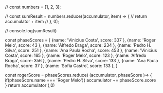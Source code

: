// const numbers = [1, 2, 3];

// const sumResult = numbers.reduce((accumulator, item) => {
//     return accumulator + item
// }, 0);

// console.log(sumResult)

const phaseScores = [
    {name: 'Vinicius Costa', score: 337 },
    {name: 'Roger Melo', score: 43 },
    {name: 'Alfredo Braga', score: 234 },
    {name: 'Pedro H. Silva', score: 251 },
    {name: 'Ana Paula Rocha', score: 453 },
    {name: 'Vinicius Costa', score: 165 },
    {name: 'Roger Melo', score: 123 },
    {name: 'Alfredo Braga', score: 356 },
    {name: 'Pedro H. Silva', score: 133 },
    {name: 'Ana Paula Rocha', score: 37 },
    {name: 'Sofia Castro', score: 133 },
]

const rogerScore =  phaseScores.reduce( (accumulator, phaseScore )=> {
    if(phaseScore.name === 'Roger Melo'){
        accumulator += phaseScore.score
    }
    return accumulator
},0)
